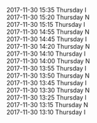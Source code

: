 2017-11-30 15:35 Thursday  I  
2017-11-30 15:20 Thursday  N  
2017-11-30 15:15 Thursday  I  
2017-11-30 14:55 Thursday  N  
2017-11-30 14:45 Thursday  I  
2017-11-30 14:20 Thursday  N  
2017-11-30 14:10 Thursday  I  
2017-11-30 14:00 Thursday  N  
2017-11-30 13:55 Thursday  I  
2017-11-30 13:50 Thursday  N  
2017-11-30 13:45 Thursday  I  
2017-11-30 13:30 Thursday  N  
2017-11-30 13:25 Thursday  I  
2017-11-30 13:15 Thursday  N  
2017-11-30 13:10 Thursday  I  
